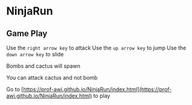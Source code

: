 # NinjaRun

## Game Play

Use the `right arrow key` to attack
Use the `up arrow key` to jump
Use the `down arrow key` to slide

Bombs and cactus will spawn

You can attack cactus and not bomb

Go to [https://prof-awi.github.io/NinjaRun/index.html](https://prof-awi.github.io/NinjaRun/index.html) to play
